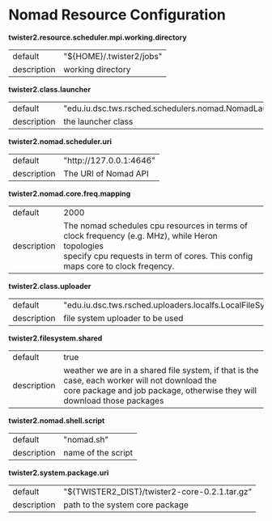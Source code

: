 # Nomad Resource Configuration



**twister2.resource.scheduler.mpi.working.directory**
<table><tr><td>default</td><td>"${HOME}/.twister2/jobs"</td><tr><td>description</td><td>working directory</td></table>

**twister2.class.launcher**
<table><tr><td>default</td><td>"edu.iu.dsc.tws.rsched.schedulers.nomad.NomadLauncher"</td><tr><td>description</td><td>the launcher class</td></table>

**twister2.nomad.scheduler.uri**
<table><tr><td>default</td><td>"http://127.0.0.1:4646"</td><tr><td>description</td><td>The URI of Nomad API</td></table>

**twister2.nomad.core.freq.mapping**
<table><tr><td>default</td><td>2000</td><tr><td>description</td><td>The nomad schedules cpu resources in terms of clock frequency (e.g. MHz), while Heron topologies<br/>specify cpu requests in term of cores.  This config maps core to clock freqency.</td></table>

**twister2.class.uploader**
<table><tr><td>default</td><td>"edu.iu.dsc.tws.rsched.uploaders.localfs.LocalFileSystemUploader"</td><tr><td>description</td><td>file system uploader to be used</td></table>

**twister2.filesystem.shared**
<table><tr><td>default</td><td>true</td><tr><td>description</td><td>weather we are in a shared file system, if that is the case, each worker will not download the<br/>core package and job package, otherwise they will download those packages</td></table>

**twister2.nomad.shell.script**
<table><tr><td>default</td><td>"nomad.sh"</td><tr><td>description</td><td>name of the script</td></table>

**twister2.system.package.uri**
<table><tr><td>default</td><td>"${TWISTER2_DIST}/twister2-core-0.2.1.tar.gz"</td><tr><td>description</td><td>path to the system core package</td></table>


